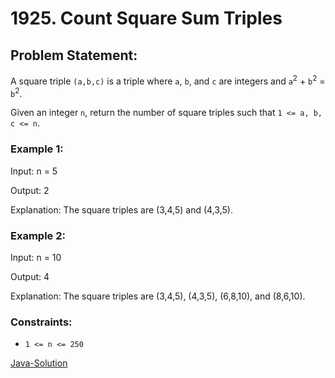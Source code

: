 # 1925. Count Square Sum Triples

## Problem Statement:

A square triple `(a,b,c)` is a triple where `a`, `b`, and `c` are integers and `a`<sup>2</sup> + `b`<sup>2</sup> = `b`<sup>2</sup>.

Given an integer `n`, return the number of square triples such that `1 <= a, b, c <= n`.

### Example 1:

Input: n = 5

Output: 2

Explanation: The square triples are (3,4,5) and (4,3,5).

### Example 2:

Input: n = 10

Output: 4

Explanation: The square triples are (3,4,5), (4,3,5), (6,8,10), and (8,6,10).

### Constraints:

* `1 <= n <= 250`

[Java-Solution](./solution.java)
